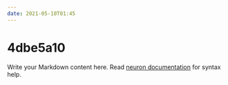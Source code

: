 ```yaml
---
date: 2021-05-10T01:45
---
```


# 4dbe5a10

Write your Markdown content here. Read [neuron documentation](https://neuron.zettel.page/2011404.html) for syntax help.

